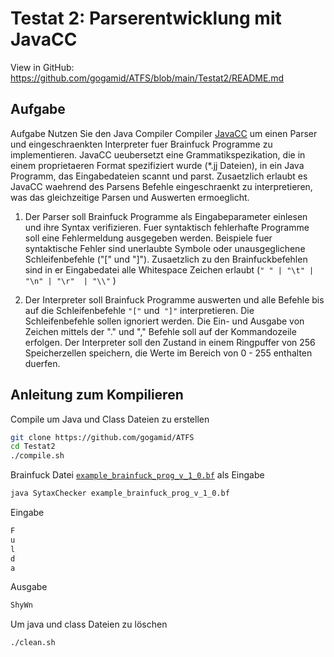 # Testat 2: Parserentwicklung mit JavaCC

View in GitHub: https://github.com/gogamid/ATFS/blob/main/Testat2/README.md

## Aufgabe 

Aufgabe Nutzen Sie den Java Compiler Compiler [JavaCC](https://javacc.github.io/javacc/) um einen Parser und eingeschraenkten
Interpreter fuer Brainfuck Programme zu implementieren. JavaCC ueubersetzt eine Grammatikspezikation, die in einem proprietaeren Format spezifiziert wurde (*.jj Dateien), in ein Java Programm, das Eingabedateien scannt und parst. Zusaetzlich erlaubt es JavaCC waehrend des Parsens Befehle eingeschraenkt zu interpretieren, was das gleichzeitige Parsen und Auswerten ermoeglicht.

1. Der Parser soll Brainfuck Programme als Eingabeparameter einlesen und ihre Syntax verifizieren. Fuer syntaktisch fehlerhafte Programme
soll eine Fehlermeldung ausgegeben werden. Beispiele fuer syntaktische Fehler sind unerlaubte Symbole oder unausgeglichene
Schleifenbefehle ("[" und "]"). Zusaetzlich zu den Brainfuckbefehlen sind in er Eingabedatei alle Whitespace Zeichen erlaubt (`" " | "\t" | "\n" | "\r"  | "\\"` )

2. Der Interpreter soll Brainfuck Programme auswerten und alle Befehle bis auf die Schleifenbefehle `"["` und` "]"` interpretieren. Die Schleifenbefehle sollen ignoriert werden. Die Ein- und Ausgabe von Zeichen mittels der "." und "," Befehle soll auf der Kommandozeile erfolgen. Der Interpreter soll den Zustand in einem Ringpuffer von 256 Speicherzellen speichern, die Werte im Bereich von 0 - 255 enthalten duerfen.

## Anleitung zum Kompilieren

Compile um Java und Class Dateien zu erstellen

```bash
git clone https://github.com/gogamid/ATFS
cd Testat2
./compile.sh
```

Brainfuck Datei [`example_brainfuck_prog_v_1_0.bf`](./example_brainfuck_prog_v_1_0.bf) als Eingabe

```bash
java SytaxChecker example_brainfuck_prog_v_1_0.bf
```

Eingabe

```bash
F
u
l
d
a
```

Ausgabe
```bash
ShyWn
```

Um java und class Dateien zu löschen
```bash
./clean.sh
```
